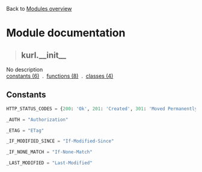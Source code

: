 Back to [Modules overview](https://github.com/pyrustic/kurl/blob/master/docs/modules/README.md)
  
# Module documentation
>## kurl.\_\_init\_\_
No description
<br>
[constants (6)](https://github.com/pyrustic/kurl/blob/master/docs/modules/content/kurl.__init__/constants.md) &nbsp;.&nbsp; [functions (8)](https://github.com/pyrustic/kurl/blob/master/docs/modules/content/kurl.__init__/functions.md) &nbsp;.&nbsp; [classes (4)](https://github.com/pyrustic/kurl/blob/master/docs/modules/content/kurl.__init__/classes.md)


## Constants
```python
HTTP_STATUS_CODES = {200: 'Ok', 201: 'Created', 301: 'Moved Permanently', 304: 'Not Modified', 400: 'Bad Request', 401: 'Unauthorized', 403: 'Forbidden', 404: 'Not Found', 422: 'Unprocessable Entity'}

_AUTH = "Authorization"

_ETAG = "ETag"

_IF_MODIFIED_SINCE = "If-Modified-Since"

_IF_NONE_MATCH = "If-None-Match"

_LAST_MODIFIED = "Last-Modified"

```


